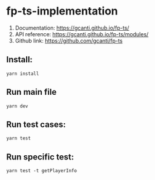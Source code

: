 # fp-ts-implementation
1. Documentation: https://gcanti.github.io/fp-ts/
2. API reference: https://gcanti.github.io/fp-ts/modules/
3. Github link: https://github.com/gcanti/fp-ts

## Install:
`yarn install`

## Run main file
`yarn dev`

## Run test cases:
`yarn test`

## Run specific test:
`yarn test -t getPlayerInfo`
